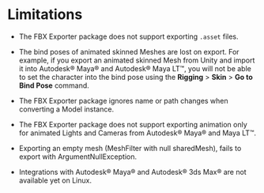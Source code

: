 # Limitations

* The FBX Exporter package does not support exporting `.asset` files.

* The bind poses of animated skinned Meshes are lost on export. For example, if you export an animated skinned Mesh from Unity and import it into Autodesk® Maya® and Autodesk® Maya LT™, you will not be able to set the character into the bind pose using the **Rigging** > **Skin** > **Go to Bind Pose** command.

* The FBX Exporter package ignores name or path changes when converting a Model instance.

* The FBX Exporter package does not support exporting animation only for animated Lights and Cameras from Autodesk® Maya® and Maya LT™.

* Exporting an empty mesh (MeshFilter with null sharedMesh), fails to export with ArgumentNullException.

* Integrations with Autodesk® Maya® and Autodesk® 3ds Max® are not available yet on Linux.
